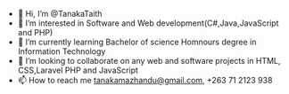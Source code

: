 - 👋 Hi, I’m @TanakaTaith
- 👀 I’m interested in Software and Web development(C#,Java,JavaScript and PHP)
- 🌱 I’m currently learning Bachelor of science Homnours degree in Information Technology
- 💞️ I’m looking to collaborate on any web and software projects in HTML, CSS,Laravel PHP and JavaScript 
- 📫 How to reach me tanakamazhandu@gmail.com, +263 71 2123 938

<!---
TanakaTaith/TanakaTaith is a ✨ special ✨ repository because its `README.md` (this file) appears on your GitHub profile.
You can click the Preview link to take a look at your changes.
--->

